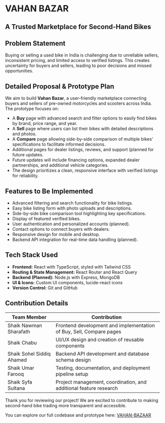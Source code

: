 # VAHAN BAZAR
## A Trusted Marketplace for Second-Hand Bikes


## Problem Statement
Buying or selling a used bike in India is challenging due to unreliable sellers, inconsistent pricing, and limited access to verified listings. This creates uncertainty for buyers and sellers, leading to poor decisions and missed opportunities.

## Detailed Proposal & Prototype Plan
We aim to build **Vahan Bazar**, a user-friendly marketplace connecting buyers and sellers of pre-owned motorcycles and scooters across India. The prototype focuses on:

- A **Buy** page with advanced search and filter options to easily find bikes by brand, price range, and year.
- A **Sell** page where users can list their bikes with detailed descriptions and photos.
- A **Compare** page allowing side-by-side comparison of multiple bikes’ specifications to facilitate informed decisions.
- Additional pages for dealer listings, reviews, and support (planned for future updates.
- Future updates will include financing options, expanded dealer partnerships, and additional vehicle categories.
- The design prioritizes a clean, responsive interface with verified listings for reliability.

## Features to Be Implemented
- Advanced filtering and search functionality for bike listings.
- Easy bike listing form with photo uploads and descriptions.
- Side-by-side bike comparison tool highlighting key specifications.
- Display of featured verified bikes.
- User authentication and personalized accounts (planned).
- Contact options to connect buyers with dealers.
- Responsive design for mobile and desktop.
- Backend API integration for real-time data handling (planned).

## Tech Stack Used
- **Frontend:** React with TypeScript, styled with Tailwind CSS
- **Routing & State Management:** React Router and React Query
- **Backend (Planned):** Node.js with Express, MongoDB
- **UI & Icons:** Custom UI components, lucide-react icons
- **Version Control:** Git and GitHub

## Contribution Details

| Team Member      | Contribution                                                  |
|------------------|---------------------------------------------------------------|
| Shaik Nawman Sharafath   | Frontend development and implementation of Buy, Sell, Compare pages |
| Shaik Chabu   | UI/UX design and creation of reusable components             |
| Shaik Sohel Siddiq Ahamed        | Backend API development and database schema design            |
| Shaik Umar Farooq         | Testing, documentation, and deployment pipeline setup         |
| Shaik Syfa Sultana         | Project management, coordination, and additional feature research |

Thank you for reviewing our project! We are excited to contribute to making second-hand bike trading more transparent and accessible.

You can explore our full codebase and prototype here:  [VAHAN-BAZAAR](https://github.com/sharafath-dev/VAHAN-BAZAR)

